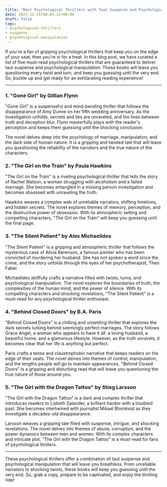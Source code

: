 ```yaml
---
title: "Best Psychological Thrillers with Taut Suspense and Psychological Manipulation"
date: 2023-12-16T00:01:22+00:00
draft: false
tags:
- psychological-thrillers
- suspense
- psychological-manipulation
---
```


If you're a fan of gripping psychological thrillers that keep you on the edge of your seat, then you're in for a treat. In this blog post, we have curated a list of five must-read psychological thrillers that are guaranteed to deliver taut suspense and psychological manipulation. These books will leave you questioning every twist and turn, and keep you guessing until the very end. So, buckle up and get ready for an exhilarating reading experience!

---

### 1. "Gone Girl" by Gillian Flynn

"Gone Girl" is a suspenseful and mind-bending thriller that follows the disappearance of Amy Dunne on her fifth wedding anniversary. As the investigation unfolds, secrets and lies are unraveled, and the lines between truth and deception blur. Flynn masterfully plays with the reader's perception and keeps them guessing until the shocking conclusion.

The novel delves deep into the psychology of marriage, manipulation, and the dark side of human nature. It is a gripping and twisted tale that will leave you questioning the reliability of the narrators and the true nature of the characters.

### 2. "The Girl on the Train" by Paula Hawkins

"The Girl on the Train" is a riveting psychological thriller that tells the story of Rachel Watson, a woman struggling with alcoholism and a failed marriage. She becomes entangled in a missing person investigation and becomes obsessed with unraveling the truth.

Hawkins weaves a complex web of unreliable narrators, shifting timelines, and hidden secrets. The novel explores themes of memory, perception, and the destructive power of obsession. With its atmospheric setting and compelling characters, "The Girl on the Train" will keep you guessing until the final page.

### 3. "The Silent Patient" by Alex Michaelides

"The Silent Patient" is a gripping and atmospheric thriller that follows the mysterious case of Alicia Berenson, a famous painter who has been convicted of murdering her husband. She has not spoken a word since the crime, and the story unfolds through the eyes of her psychotherapist, Theo Faber.

Michaelides skillfully crafts a narrative filled with twists, turns, and psychological manipulation. The novel explores the boundaries of truth, the complexities of the human mind, and the power of silence. With its compelling characters and shocking revelations, "The Silent Patient" is a must-read for any psychological thriller enthusiast.

### 4. "Behind Closed Doors" by B.A. Paris

"Behind Closed Doors" is a chilling and unsettling thriller that explores the dark secrets lurking behind seemingly perfect marriages. The story follows Grace Angel, a woman who appears to have it all: a loving husband, a beautiful home, and a glamorous lifestyle. However, as the truth unravels, it becomes clear that her life is anything but perfect.

Paris crafts a tense and claustrophobic narrative that keeps readers on the edge of their seats. The novel delves into themes of control, manipulation, and the lengths people will go to maintain appearances. "Behind Closed Doors" is a gripping and disturbing read that will leave you questioning the true nature of those around you.

### 5. "The Girl with the Dragon Tattoo" by Stieg Larsson

"The Girl with the Dragon Tattoo" is a dark and complex thriller that introduces readers to Lisbeth Salander, a brilliant hacker with a troubled past. She becomes intertwined with journalist Mikael Blomkvist as they investigate a decades-old disappearance.

Larsson weaves a gripping tale filled with suspense, intrigue, and shocking revelations. The novel delves into themes of abuse, corruption, and the power dynamics between men and women. With its complex characters and intricate plot, "The Girl with the Dragon Tattoo" is a must-read for fans of psychological thrillers.

---

These psychological thrillers offer a combination of taut suspense and psychological manipulation that will leave you breathless. From unreliable narrators to shocking twists, these books will keep you guessing until the very end. So, grab a copy, prepare to be captivated, and enjoy the thrilling ride!
